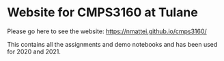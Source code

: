 # Website for CMPS3160 at Tulane

Please go here to see the website: https://nmattei.github.io/cmps3160/

This contains all the assignments and demo notebooks and has been used for 2020 and 2021.
